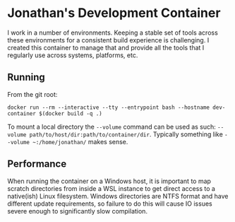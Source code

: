 # Jonathan's Development Container

I work in a number of environments. Keeping a stable set of tools across these
environments for a consistent build experience is challenging. I created this
container to manage that and provide all the tools that I regularly use across
systems, platforms, etc.

## Running

From the git root:

```
docker run --rm --interactive --tty --entrypoint bash --hostname dev-container $(docker build -q .)
```

To mount a local directory the `--volume` command can be used as such:
`--volume path/to/host/dir:path/to/container/dir`. Typically something like
`--volume ~:/home/jonathan/` makes sense.

## Performance

When running the container on a Windows host, it is important to map scratch
directories from inside a WSL instance to get direct access to a native(ish)
Linux filesystem. Windows directories are NTFS format and have different update
requirements, so failure to do this will cause IO issues severe enough to
significantly slow compilation.